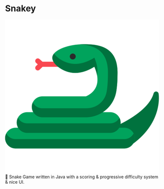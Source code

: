 # Snakey
<img src="https://raw.githubusercontent.com/xShamir/Snakey/master/snake.png">
🐍 Snake Game written in Java with a scoring & progressive difficulty system & nice UI.